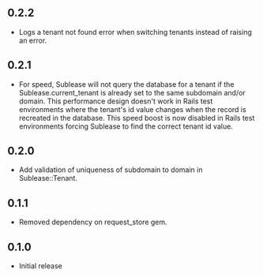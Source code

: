 0.2.2
-----
* Logs a tenant not found error when switching tenants instead of raising an error.

0.2.1
-----
* For speed, Sublease will not query the database for a tenant if the Sublease.current_tenant
is already set to the same subdomain and/or domain. This performance design doesn't work in Rails 
test environments where the tenant's id value changes when the record is recreated in the database. 
This speed boost is now disabled in Rails test environments forcing Sublease to find the correct 
tenant id value.

0.2.0
-----
* Add validation of uniqueness of subdomain to domain in Sublease::Tenant.


0.1.1
-----
* Removed dependency on request_store gem.

0.1.0
-----
* Initial release